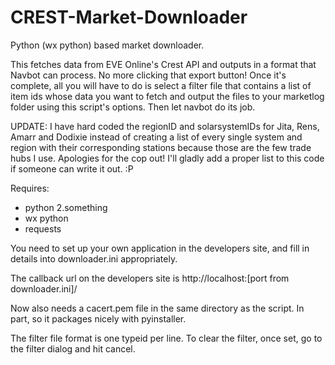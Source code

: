 # CREST-Market-Downloader
Python (wx python) based market downloader. 

This fetches data from EVE Online's Crest API and outputs in a format that Navbot can process. No more clicking that export button! Once it's complete, all you will have to do is select a filter file that contains a list of item ids whose data you want to fetch and output the files to your marketlog folder using this script's options. Then let navbot do its job.

UPDATE: I have hard coded the regionID and solarsystemIDs for Jita, Rens, Amarr and Dodixie instead of creating a list of every single system and region with their corresponding stations because those are the few trade hubs I use. Apologies for the cop out! I'll gladly add a proper list to this code if someone can write it out. :P

Requires:
* python 2.something
* wx python
* requests

You need to set up your own application in the developers site, and fill in details into downloader.ini appropriately.

The callback url on the developers site is http://localhost:[port from downloader.ini]/

Now also needs a cacert.pem file in the same directory as the script. In part, so it packages nicely with pyinstaller.

The filter file format is one typeid per line.
To clear the filter, once set, go to the filter dialog and hit cancel.

